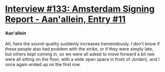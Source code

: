 # [Interview #133: Amsterdam Signing Report - Aan'allein, Entry #11](https://www.theoryland.com/intvmain.php?i=133#11)

#### Aan'allein

Ah, here the sound-quality suddenly increases tremendously. I don't know if these people also had problem with the strike, or if they were simply late, but others kept coming in, so we were all asked to move forward a bit (we were all sitting on the floor, with a wide open space in front of Jordan), and I once again ended up on the first row.

